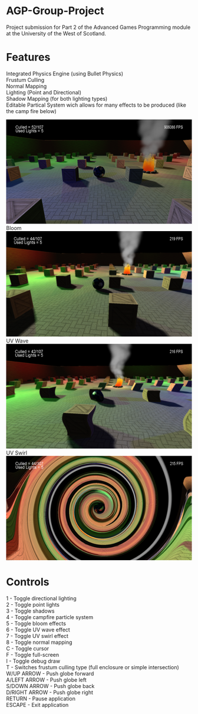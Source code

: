 # AGP-Group-Project  
Project submission for Part 2 of the Advanced Games Programming module at the University of the West of Scotland.

# Features  
Integrated Physics Engine (using Bullet Physics)  
Frustum Culling  
Normal Mapping  
Lighting (Point and Directional)  
Shadow Mapping (for both lighting types)  
Editable Partical System wich allows for many effects to be produced (like the camp fire below)  
  
![Alt text](/Screenshots/AllLightsandShadows.png?raw=true)  
Bloom  
![Alt text](/Screenshots/Bloom.png?raw=true)  
UV Wave  
![Alt text](/Screenshots/Wave.png?raw=true)  
UV Swirl  
![Alt text](/Screenshots/Swirl.png?raw=true)  

# Controls  
1	- Toggle directional lighting  
2	- Toggle point lights  
3	- Toggle shadows  
4	- Toggle campfire particle system  
5	- Toggle bloom effects  
6	- Toggle UV wave effect  
7	- Toggle UV swirl effect  
8	- Toggle normal mapping  
C	- Toggle cursor  
F	- Toggle full-screen  
I	- Toggle debug draw  
T	- Switches frustum culling type (full enclosure or simple intersection)  
W/UP ARROW - Push globe forward  
A/LEFT ARROW - Push globe left  
S/DOWN ARROW - Push globe back  
D/RIGHT ARROW	- Push globe right  
RETURN - Pause application  
ESCAPE - Exit application  
